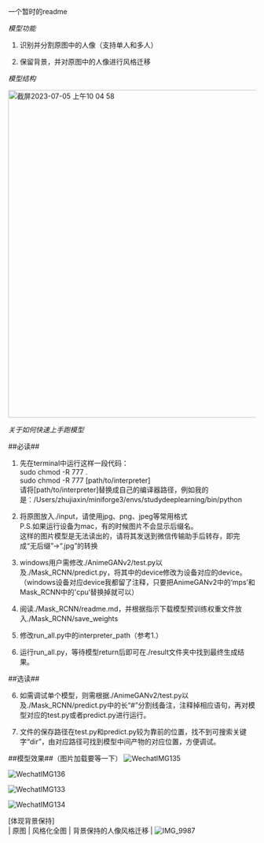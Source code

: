 一个暂时的readme

*模型功能*

1. 识别并分割原图中的人像（支持单人和多人）
  
2. 保留背景，并对原图中的人像进行风格迁移


*模型结构*

<img width="666" alt="截屏2023-07-05 上午10 04 58" src="https://github.com/DrXin2002/dachuang-final/assets/131842894/3c6f11ba-c4b3-4eef-90a0-019d7398563b">



*关于如何快速上手跑模型*

  ##必读##
  
1. 先在terminal中运行这样一段代码：\
   sudo chmod -R 777 .  \
   sudo chmod -R 777 [path/to/interpreter]\
   请将[path/to/interpreter]替换成自己的编译器路径，例如我的是：/Users/zhujiaxin/miniforge3/envs/studydeeplearning/bin/python

2. 将原图放入./input，请使用jpg、png、jpeg等常用格式\
   P.S.如果运行设备为mac，有的时候图片不会显示后缀名。\
       这样的图片模型是无法读出的，请将其发送到微信传输助手后转存，即完成“无后缀”→“.jpg”的转换
   
3. windows用户需修改./AnimeGANv2/test.py以及./Mask_RCNN/predict.py，将其中的device修改为设备对应的device。\
   （windows设备对应device我都留了注释，只要把AnimeGANv2中的‘mps’和Mask_RCNN中的'cpu‘替换掉就可以）

4. 阅读./Mask_RCNN/readme.md，并根据指示下载模型预训练权重文件放入./Mask_RCNN/save_weights

5. 修改run_all.py中的interpreter_path（参考1.）
   
6. 运行run_all.py，等待模型return后即可在./result文件夹中找到最终生成结果。

  ##选读##
  
6. 如需调试单个模型，则需根据./AnimeGANv2/test.py以及./Mask_RCNN/predict.py中的长“#”分割线备注，注释掉相应语句，再对模型对应的test.py或者predict.py进行运行。

7. 文件的保存路径在test.py和predict.py较为靠前的位置，找不到可搜索关键字“dir”，由对应路径可找到模型中间产物的对应位置，方便调试。


  ##模型效果##（图片加载要等一下）
![WechatIMG135](https://github.com/DrXin2002/dachuang-final/assets/131842894/cd114bee-9fb6-45c2-8d40-3ad685c06e6b)

![WechatIMG136](https://github.com/DrXin2002/dachuang-final/assets/131842894/4e7f1d3a-3bd4-4777-9ffa-e56ab0ceff5a)

![WechatIMG133](https://github.com/DrXin2002/dachuang-final/assets/131842894/74e84d04-4331-443b-bed3-524dfd8bd045)

![WechatIMG134](https://github.com/DrXin2002/dachuang-final/assets/131842894/ad9339c9-88a2-43fa-a122-bbd6a8ef0e82)


[体现背景保持]  
|  原图  |  风格化全图  |  背景保持的人像风格迁移  |
![IMG_9987](https://github.com/DrXin2002/dachuang-final/assets/131842894/0bb5ce4e-d95b-4faf-b8ed-eecdfc2b6358)







